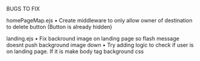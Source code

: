 BUGS TO FIX

homePageMap.ejs
  • Create middleware to only allow owner of destination to delete button (Button is already hidden)

landing.ejs
• Fix backround image on landing page so flash message doesnt push background image down
  • Try adding logic to check if user is on landing page. If it is make body tag background css
